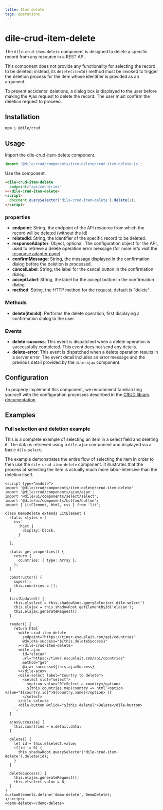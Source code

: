 ```yaml
---
title: Item delete
tags: operations
---
```


# dile-crud-item-delete

The `dile-crud-item-delete` component is designed to delete a specific record from any resource in a REST API.

This component does not provide any functionality for selecting the record to be deleted; instead, its `delete(itemId)` method must be invoked to trigger the deletion process for the item whose identifier is provided as an argument.

To prevent accidental deletions, a dialog box is displayed to the user before making the Ajax request to delete the record. The user must confirm the deletion request to proceed.


## Installation

```bash
npm i @dile/crud
```

## Usage

Import the dile-crud-item-delete component.

```javascript
import '@dile/crud/components/item-delete/crud-item-delete.js';
```
Use the component.

```html
<dile-crud-item-delete
  endpoint="api/countries"
></dile-crud-item-delete>
<script>
  document.querySelector('dile-crud-item-delete').delete(1);
</script>
```

### properties

- **endpoint**: String, the endpoint of the API resource from which the record will be deleted (without the id)
- **relatedId**: String, the identifier of the specific record to be deleted.
- **responseAdapter**: Object, optional. The configuration object for the API, used to retrieve a delete operation error message (for more info visit the [response adapter page](/crud/response-adapter/)).
- **confirmMessage**: String, the message displayed in the confirmation dialog before the deletion is processed.
- **cancelLabel**: String, the label for the cancel button in the confirmation dialog.
- **acceptLabel**: String, the label for the accept button in the confirmation dialog.
- **method**: String, the HTTP method for the request, default is "delete".

### Methods

- **delete(itemId)**: Performs the delete operation, first displaying a confirmation dialog to the user.

### Events

- **delete-success**: This event is dispatched when a delete operation is successfully completed. This event does not send any details.
- **delete-error**: This event is dispatched when a delete operation results in a server error. The event detail includes an error message and the previous detail provided by the `dile-ajax` component.

## Configuration

To properly implement this component, we recommend familiarizing yourself with the configuration processes described in the [CRUD library documentation](/crud/).

## Examples

### Full selection and deletion example

This is a complete example of selecting an item in a select field and deleting it. The data is retrieved using a `dile-ajax` component and displayed via a basic `dile-select`.

The example demonstrates the entire flow of selecting the item in order to then use the `dile-crud-item-delete` component. It illustrates that the process of selecting the item is actually much more labor-intensive than the deletion itself.

```html:preview
<script type="module">
import '@dile/crud/components/item-delete/crud-item-delete'
import '@dile/crud/components/ajax/ajax';
import '@dile/ui/components/select/select';
import '@dile/ui/components/button/button';
import { LitElement, html, css } from 'lit';

class DemoDelete extends LitElement {
  static styles = [
    css`
      :host {
        display: block;
      }
    `
  ];

  static get properties() {
    return {
      countries: { type: Array },
    };
  }

  constructor() {
    super();
    this.countries = [];
  }

  firstUpdated() {
    this.elselect = this.shadowRoot.querySelector('dile-select')
    this.elajax = this.shadowRoot.getElementById('elajax');
    this.elajax.generateRequest();
  }

  render() {
    return html`
      <dile-crud-item-delete
        endpoint="https://timer.escuelait.com/api/countries"
        @delete-success="${this.deleteSuccess}"
      ></dile-crud-item-delete>
      <dile-ajax
        id="elajax"
        url="https://timer.escuelait.com/api/countries"
        method="get"
        @ajax-success=${this.ajaxSuccess}
      ></dile-ajax>
      <dile-select label="Country to delete">
        <select slot="select">
          <option value="0">Select a country</option>
          ${this.countries.map(country => html`<option value="${country.id}">${country.name}</option>`)}
        </select>
      </dile-select>
      <dile-button @click="${this.delete}">Delete</dile-button>
    `;
  }

  ajaxSuccess(e) {
    this.countries = e.detail.data;
  }

  delete() {
    let id = this.elselect.value;
    if(id != 0) {
      this.shadowRoot.querySelector('dile-crud-item-delete').delete(id);
    }
  }

  deleteSuccess() {
    this.elajax.generateRequest();
    this.elselect.value = 0;
  }
}
customElements.define('demo-delete', DemoDelete);
</script>
<demo-delete></demo-delete>
```
